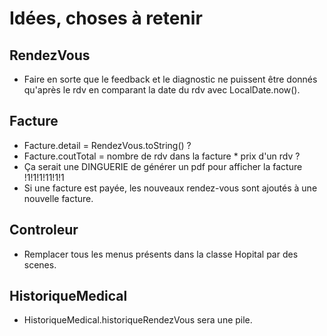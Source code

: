 # Idées, choses à retenir

## RendezVous

- Faire en sorte que le feedback et le diagnostic ne puissent être donnés qu'après le rdv en comparant la date du rdv
  avec LocalDate.now().

## Facture

- Facture.detail = RendezVous.toString() ?
- Facture.coutTotal = nombre de rdv dans la facture * prix d'un rdv ?
- Ça serait une DINGUERIE de générer un pdf pour afficher la facture !1!1!1!11!1!1
- Si une facture est payée, les nouveaux rendez-vous sont ajoutés à une nouvelle facture.

## Controleur

- Remplacer tous les menus présents dans la classe Hopital par des scenes.

## HistoriqueMedical

- HistoriqueMedical.historiqueRendezVous sera une pile.
